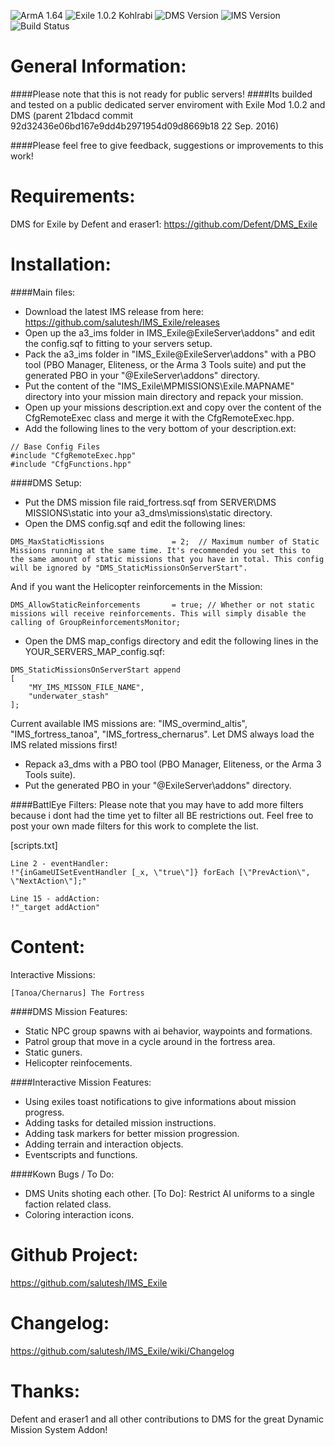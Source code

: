 ![ArmA 1.64](https://img.shields.io/badge/Arma-1.64-blue.svg) ![Exile 1.0.2 Kohlrabi](https://img.shields.io/badge/Exile-1.0.2%20Kohlrabi-C72651.svg) ![DMS Version](https://img.shields.io/badge/DMS%20Version-2016--09--05-blue.svg) ![IMS Version](https://img.shields.io/badge/IMS%20Version-2016--12--06-00a9e1.svg) ![Build Status](https://img.shields.io/badge/build-passing-brightgreen.svg)

# General Information:
####Please note that this is not ready for public servers!
####Its builded and tested on a public dedicated server enviroment with Exile Mod 1.0.2 and DMS (parent 21bdacd commit 92d32436e06bd167e9dd4b2971954d09d8669b18 22 Sep. 2016)

####Please feel free to give feedback, suggestions or improvements to this work!


# Requirements:
DMS for Exile by Defent and eraser1: https://github.com/Defent/DMS_Exile


# Installation:
####Main files:
- Download the latest IMS release from here: https://github.com/salutesh/IMS_Exile/releases
- Open up the a3_ims  folder in IMS_Exile\@ExileServer\addons" and edit the config.sqf to fitting to your servers setup.
- Pack the a3_ims folder in "IMS_Exile\@ExileServer\addons" with a PBO tool (PBO Manager, Eliteness, or the Arma 3 Tools suite) and put the generated PBO in your "@ExileServer\addons\" directory.
- Put the content of the "IMS_Exile\MPMISSIONS\Exile.MAPNAME" directory into your mission main directory and repack your mission.
- Open up your missions description.ext and copy over the content of the CfgRemoteExec class and merge it with the CfgRemoteExec.hpp.
- Add the following lines to the very bottom of your description.ext:
```
// Base Config Files
#include "CfgRemoteExec.hpp"
#include "CfgFunctions.hpp" 
```

####DMS Setup:
- Put the DMS mission file raid_fortress.sqf from SERVER\DMS MISSIONS\static into your a3_dms\missions\static directory.
- Open the DMS config.sqf and edit the following lines:
```
DMS_MaxStaticMissions				= 2;  // Maximum number of Static Missions running at the same time. It's recommended you set this to the same amount of static missions that you have in total. This config will be ignored by "DMS_StaticMissionsOnServerStart".
```
And if you want the Helicopter reinforcements in the Mission:
```
DMS_AllowStaticReinforcements 		= true; // Whether or not static missions will receive reinforcements. This will simply disable the calling of GroupReinforcementsMonitor;
```

- Open the DMS map_configs directory and edit the following lines in the YOUR_SERVERS_MAP_config.sqf:
```
DMS_StaticMissionsOnServerStart append
[
	"MY_IMS_MISSON_FILE_NAME",
    "underwater_stash"
];
```
Current available IMS missions are: "IMS_overmind_altis", "IMS_fortress_tanoa", "IMS_fortress_chernarus".
Let DMS always load the IMS related missions first!

- Repack a3_dms with a PBO tool (PBO Manager, Eliteness, or the Arma 3 Tools suite).
- Put the generated PBO in your "@ExileServer\addons\" directory.


####BattlEye Filters:
Please note that you may have to add more filters because i dont had the time yet to filter all BE restrictions out.
Feel free to post your own made filters for this work to complete the list.

[scripts.txt]
```
Line 2 - eventHandler:
!"{inGameUISetEventHandler [_x, \"true\"]} forEach [\"PrevAction\", \"NextAction\"];"

Line 15 - addAction:
!"_target addAction"
```

# Content:

Interactive Missions:
```
[Tanoa/Chernarus] The Fortress
```

####DMS Mission Features:
- Static NPC group spawns with ai behavior, waypoints and formations.
- Patrol group that move in a cycle around in the fortress area.
- Static guners.
- Helicopter reinfocements.

####Interactive Mission Features:
- Using exiles toast notifications to give informations about mission progress.
- Adding tasks for detailed mission instructions.
- Adding task markers for better mission progression.
- Adding terrain and interaction objects.
- Eventscripts and functions.

####Kown Bugs / To Do:
- DMS Units shoting each other.
[To Do]: Restrict AI uniforms to a single faction related class.
- Coloring interaction icons.


# Github Project:

https://github.com/salutesh/IMS_Exile


# Changelog:

https://github.com/salutesh/IMS_Exile/wiki/Changelog


# Thanks:

Defent and eraser1 and all other contributions to DMS for the great Dynamic Mission System Addon! 